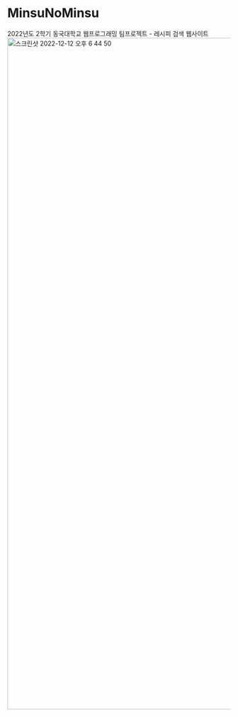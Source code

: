 # MinsuNoMinsu
2022년도 2학기 동국대학교 웹프로그래밍 팀프로젝트 - 레시피 검색 웹사이트
<img width="1512" alt="스크린샷 2022-12-12 오후 6 44 50" src="https://user-images.githubusercontent.com/82885362/207021862-817fe8f3-10a1-4855-b319-25d0dd962c37.png">
